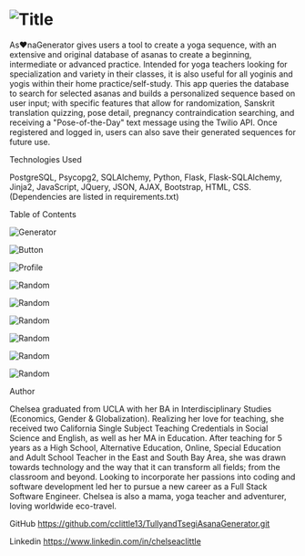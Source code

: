 
![Title](https://github.com/cclittle13/TullyandTsegiAsanaGenerator/blob/master/static/images/sanskrit_titleCapture.PNG?raw=true)
===========
As❤naGenerator gives users a tool to create a yoga sequence, with an extensive and original database of asanas to create a beginning, intermediate or advanced practice. Intended for yoga teachers looking for specialization and variety in their classes, it is also useful for all yoginis and yogis within their home practice/self-study. This app queries the database to search for selected asanas and builds a personalized sequence based on user input; with specific features that allow for randomization, Sanskrit translation quizzing, pose detail, pregnancy contraindication searching, and receiving a "Pose-of-the-Day" text message using the Twilio API. Once registered and logged in, users can also save their generated sequences for future use.

Technologies Used

PostgreSQL, Psycopg2, SQLAlchemy, Python, Flask, Flask-SQLAlchemy, Jinja2, JavaScript, JQuery, JSON, AJAX, Bootstrap, HTML, CSS.
(Dependencies are listed in requirements.txt)


Table of Contents

![Generator](https://github.com/cclittle13/TullyandTsegiAsanaGenerator/blob/master/static/images/fullpageCapture.PNG?raw=true)

![Button](https://github.com/cclittle13/TullyandTsegiAsanaGenerator/blob/master/static/images/featuresCapture.PNG?raw=true)

![Profile](https://github.com/cclittle13/TullyandTsegiAsanaGenerator/blob/master/static/images/asanapageCapture.PNG?raw=true)

![Random](https://github.com/cclittle13/TullyandTsegiAsanaGenerator/blob/master/static/images/generatemyseqbuttonCapture.PNG?raw=true)

![Random](https://github.com/cclittle13/TullyandTsegiAsanaGenerator/blob/master/static/images/poseprofilepageCapture.PNG?raw=true)

![Random](https://github.com/cclittle13/TullyandTsegiAsanaGenerator/blob/master/static/images/randomgenCapture.png?raw=true)

![Random](https://github.com/cclittle13/TullyandTsegiAsanaGenerator/blob/master/static/images/sanskrittoenglishCapture.PNG?raw=true)

![Random](https://github.com/cclittle13/TullyandTsegiAsanaGenerator/blob/master/static/images/imagePreviewCapture.png?raw=true)

![Random](https://github.com/cclittle13/TullyandTsegiAsanaGenerator/blob/master/static/images/downdogCapture.PNG?raw=true)
<!--![Random](-->
<!--![Random](-->
<!--![Random](-->
<!--![Random](-->
<!--Version 2.0-->
<!--TBD-->

Author

Chelsea graduated from UCLA with her BA in Interdisciplinary Studies (Economics, Gender & Globalization). Realizing her love for teaching, she received two California Single Subject Teaching Credentials in Social Science and English, as well as her MA in Education. After teaching for 5 years as a High School, Alternative Education, Online, Special Education and Adult School Teacher in the East and South Bay Area, she was drawn towards technology and the way that it can transform all fields; from the classroom and beyond. Looking to incorporate her passions into coding and software development led her to pursue a new career as a Full Stack Software Engineer. Chelsea is also a mama, yoga teacher and adventurer, loving worldwide eco-travel.

GitHub https://github.com/cclittle13/TullyandTsegiAsanaGenerator.git

Linkedin https://www.linkedin.com/in/chelseaclittle
